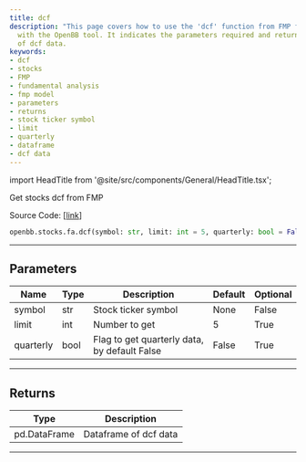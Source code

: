 ```yaml
---
title: dcf
description: "This page covers how to use the 'dcf' function from FMP for stocks analysis"
  with the OpenBB tool. It indicates the parameters required and returns a dataframe
  of dcf data.
keywords:
- dcf
- stocks
- FMP
- fundamental analysis
- fmp model
- parameters
- returns
- stock ticker symbol
- limit
- quarterly
- dataframe
- dcf data
---
```


import HeadTitle from '@site/src/components/General/HeadTitle.tsx';

<HeadTitle title="stocks.fa.dcf - Reference | OpenBB SDK Docs" />

Get stocks dcf from FMP

Source Code: [[link](https://github.com/OpenBB-finance/OpenBBTerminal/tree/main/openbb_terminal/stocks/fundamental_analysis/fmp_model.py#L173)]

```python
openbb.stocks.fa.dcf(symbol: str, limit: int = 5, quarterly: bool = False)
```

---

## Parameters

| Name | Type | Description | Default | Optional |
| ---- | ---- | ----------- | ------- | -------- |
| symbol | str | Stock ticker symbol | None | False |
| limit | int | Number to get | 5 | True |
| quarterly | bool | Flag to get quarterly data, by default False | False | True |


---

## Returns

| Type | Description |
| ---- | ----------- |
| pd.DataFrame | Dataframe of dcf data |
---
